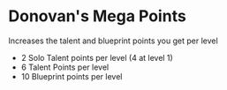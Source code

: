 # Donovan's Mega Points

Increases the talent and blueprint points you get per level

- 2 Solo Talent points per level (4 at level 1)
- 6 Talent Points per level
- 10 Blueprint points per level
